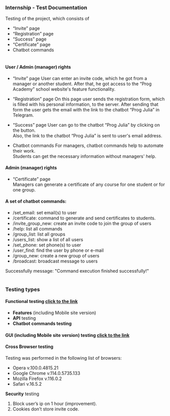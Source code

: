 <h3>Internship - Test Documentation</h3>
Testing of the project, which consists of<br>

- “Invite” page<br>
- “Registration” page<br>
- “Success” page<br>
- “Certificate” page<br>
- Сhatbot commands<br><br>

<h4>User / Admin (manager) rights</h4>

- “Invite” page
User can enter an invite code, which he got from a manager or another student. After that, he got access to the “Prog Academy” school website's feature functionality.

- “Registration” page
On this page user sends the registration form, which is filled with his personal information, to the server. After sending that form the user gets the email with the link to the chatbot “Prog Julia” in Telegram. <br>

- “Success” page
User can go to the chatbot “Prog Julia” by clicking on the button. <br>
Also, the link to the chatbot “Prog Julia” is sent to user's email address. <br>

- Chatbot commands
For managers, chatbot commands help to automate their work. <br>
Students can get the necessary information without managers' help.

<h4>Admin (manager) rights</h4>

- “Certificate” page<br>
Managers can generate a certificate of any course for one student or for one group.  <br>

<h4>A set of chatbot commands:</h4>

- /set_email: set email(s) to user<br>
- /certificate: command to generate and send certificates to students.<br>
- /invite_group_new: create an invite code to join the group of users<br>
- /help: list all commands<br>
- /group_list: list all groups<br>
- /users_list: show a list of all users<br>
- /set_phone: set phone(s) to user<br>
- /user_find: find the user by phone or e-mail<br>
- /group_new: create a new group of users<br>
- /broadcast: broadcast message to users<br>

Successfully message: "Command execution finished successfully!"<br><br>

<h3>Testing types</h3>
<h4><strong>Functional</strong> testing <a href="https://github.com/NikUrs/NikolayUrsalov/blob/main/INTERNSHIP%20-%20Prog%20Academy/Functional/Readme.md">click to the link</a></h4> 

- <strong>Features</strong> (including Mobile site version)<br>
- <strong>API</strong> testing<br>
- <strong>Chatbot commands testing</strong><br>
<h4><strong>GUI</strong> (including Mobile site version) testing <a href="https://github.com/NikUrs/NikolayUrsalov/blob/main/INTERNSHIP%20-%20Prog%20Academy/GUI/Check%20list%20%2B%20Bug%20reports.md">click to the link</a></h4>

<h4><strong>Cross Browser</strong> testing</h4>
Testing was performed in the following list of browsers:<br>

- Opera v.100.0.4815.21<br>
- Google Chrome v.114.0.5735.133<br>
- Mozilla Firefox v.116.0.2<br>
- Safari v.16.5.2<br>

<strong>Security</strong> testing
1. Block user’s ip on 1 hour (improvement).<br>
2. Cookies don’t store invite code.<br><br>








